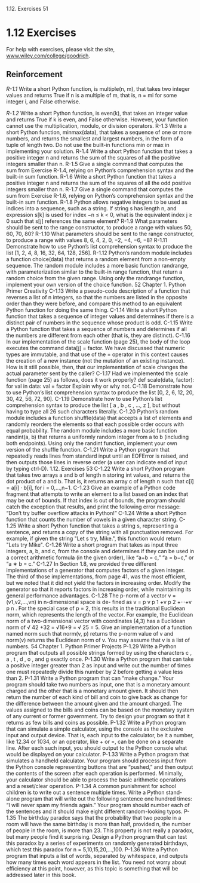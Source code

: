 1.12. Exercises 51
# 1.12 Exercises
For help with exercises, please visit the site, www.wiley.com/college/goodrich.
## Reinforcement

*R-1.1* Write a short Python function, is multiple(n, m), that takes two integer
values and returns True if n is a multiple of m, that is, n = mi for some
integer i, and False otherwise.

*R-1.2* Write a short Python function, is even(k), that takes an integer value and
returns True if k is even, and False otherwise. However, your function
cannot use the multiplication, modulo, or division operators.
R-1.3 Write a short Python function, minmax(data), that takes a sequence of
one or more numbers, and returns the smallest and largest numbers, in the
form of a tuple of length two. Do not use the built-in functions min or
max in implementing your solution.
R-1.4 Write a short Python function that takes a positive integer n and returns
the sum of the squares of all the positive integers smaller than n.
R-1.5 Give a single command that computes the sum from Exercise R-1.4, relying
on Python’s comprehension syntax and the built-in sum function.
R-1.6 Write a short Python function that takes a positive integer n and returns
the sum of the squares of all the odd positive integers smaller than n.
R-1.7 Give a single command that computes the sum from Exercise R-1.6, relying
on Python’s comprehension syntax and the built-in sum function.
R-1.8 Python allows negative integers to be used as indices into a sequence,
such as a string. If string s has length n, and expression s[k] is used for index
−n ≤ k < 0, what is the equivalent index j ≥ 0 such that s[j] references
the same element?
R-1.9 What parameters should be sent to the range constructor, to produce a
range with values 50, 60, 70, 80?
R-1.10 What parameters should be sent to the range constructor, to produce a
range with values 8, 6, 4, 2, 0, −2, −4, −6, −8?
R-1.11 Demonstrate how to use Python’s list comprehension syntax to produce
the list [1, 2, 4, 8, 16, 32, 64, 128, 256].
R-1.12 Python’s random module includes a function choice(data) that returns a
random element from a non-empty sequence. The random module includes
a more basic function randrange, with parameterization similar to
the built-in range function, that return a random choice from the given
range. Using only the randrange function, implement your own version
of the choice function.
52 Chapter 1. Python Primer
Creativity
C-1.13 Write a pseudo-code description of a function that reverses a list of n
integers, so that the numbers are listed in the opposite order than they
were before, and compare this method to an equivalent Python function
for doing the same thing.
C-1.14 Write a short Python function that takes a sequence of integer values and
determines if there is a distinct pair of numbers in the sequence whose
product is odd.
C-1.15 Write a Python function that takes a sequence of numbers and determines
if all the numbers are different from each other (that is, they are distinct).
C-1.16 In our implementation of the scale function (page 25), the body of the loop
executes the command data[j] = factor. We have discussed that numeric
types are immutable, and that use of the = operator in this context causes
the creation of a new instance (not the mutation of an existing instance).
How is it still possible, then, that our implementation of scale changes the
actual parameter sent by the caller?
C-1.17 Had we implemented the scale function (page 25) as follows, does it work
properly?
def scale(data, factor):
for val in data:
val = factor
Explain why or why not.
C-1.18 Demonstrate how to use Python’s list comprehension syntax to produce
the list [0, 2, 6, 12, 20, 30, 42, 56, 72, 90].
C-1.19 Demonstrate how to use Python’s list comprehension syntax to produce
the list [ a , b , c , ..., z ], but without having to type all 26 such
characters literally.
C-1.20 Python’s random module includes a function shuffle(data) that accepts a
list of elements and randomly reorders the elements so that each possible
order occurs with equal probability. The random module includes a
more basic function randint(a, b) that returns a uniformly random integer
from a to b (including both endpoints). Using only the randint function,
implement your own version of the shuffle function.
C-1.21 Write a Python program that repeatedly reads lines from standard input
until an EOFError is raised, and then outputs those lines in reverse order
(a user can indicate end of input by typing ctrl-D).
1.12. Exercises 53
C-1.22 Write a short Python program that takes two arrays a and b of length n
storing int values, and returns the dot product of a and b. That is, it returns
an array c of length n such that c[i] = a[i] · b[i], for i = 0,...,n−1.
C-1.23 Give an example of a Python code fragment that attempts to write an element
to a list based on an index that may be out of bounds. If that index
is out of bounds, the program should catch the exception that results, and
print the following error message:
“Don’t try buffer overflow attacks in Python!”
C-1.24 Write a short Python function that counts the number of vowels in a given
character string.
C-1.25 Write a short Python function that takes a string s, representing a sentence,
and returns a copy of the string with all punctuation removed. For example,
if given the string "Let s try, Mike.", this function would return
"Lets try Mike".
C-1.26 Write a short program that takes as input three integers, a, b, and c, from
the console and determines if they can be used in a correct arithmetic
formula (in the given order), like “a+b = c,” “a = b−c,” or “a ∗ b = c.”
C-1.27 In Section 1.8, we provided three different implementations of a generator
that computes factors of a given integer. The third of those implementations,
from page 41, was the most efficient, but we noted that it did not
yield the factors in increasing order. Modify the generator so that it reports
factors in increasing order, while maintaining its general performance advantages.
C-1.28 The p-norm of a vector v = (v1,v2,...,vn) in n-dimensional space is de-
fined as
v =
p
v
p
1 +v
p
2 +···+v
p
n .
For the special case of p = 2, this results in the traditional Euclidean
norm, which represents the length of the vector. For example, the Euclidean
norm of a two-dimensional vector with coordinates (4,3) has a
Euclidean norm of √
42 +32 = √16+9 = √
25 = 5. Give an implementation
of a function named norm such that norm(v, p) returns the p-norm
value of v and norm(v) returns the Euclidean norm of v. You may assume
that v is a list of numbers.
54 Chapter 1. Python Primer
Projects
P-1.29 Write a Python program that outputs all possible strings formed by using
the characters c , a , t , d , o , and g exactly once.
P-1.30 Write a Python program that can take a positive integer greater than 2 as
input and write out the number of times one must repeatedly divide this
number by 2 before getting a value less than 2.
P-1.31 Write a Python program that can “make change.” Your program should
take two numbers as input, one that is a monetary amount charged and the
other that is a monetary amount given. It should then return the number
of each kind of bill and coin to give back as change for the difference
between the amount given and the amount charged. The values assigned
to the bills and coins can be based on the monetary system of any current
or former government. Try to design your program so that it returns as
few bills and coins as possible.
P-1.32 Write a Python program that can simulate a simple calculator, using the
console as the exclusive input and output device. That is, each input to the
calculator, be it a number, like 12.34 or 1034, or an operator, like + or =,
can be done on a separate line. After each such input, you should output
to the Python console what would be displayed on your calculator.
P-1.33 Write a Python program that simulates a handheld calculator. Your program
should process input from the Python console representing buttons
that are “pushed,” and then output the contents of the screen after each operation
is performed. Minimally, your calculator should be able to process
the basic arithmetic operations and a reset/clear operation.
P-1.34 A common punishment for school children is to write out a sentence multiple
times. Write a Python stand-alone program that will write out the
following sentence one hundred times: “I will never spam my friends
again.” Your program should number each of the sentences and it should
make eight different random-looking typos.
P-1.35 The birthday paradox says that the probability that two people in a room
will have the same birthday is more than half, provided n, the number of
people in the room, is more than 23. This property is not really a paradox,
but many people find it surprising. Design a Python program that can test
this paradox by a series of experiments on randomly generated birthdays,
which test this paradox for n = 5,10,15,20,...,100.
P-1.36 Write a Python program that inputs a list of words, separated by whitespace,
and outputs how many times each word appears in the list. You
need not worry about efficiency at this point, however, as this topic is
something that will be addressed later in this book.

